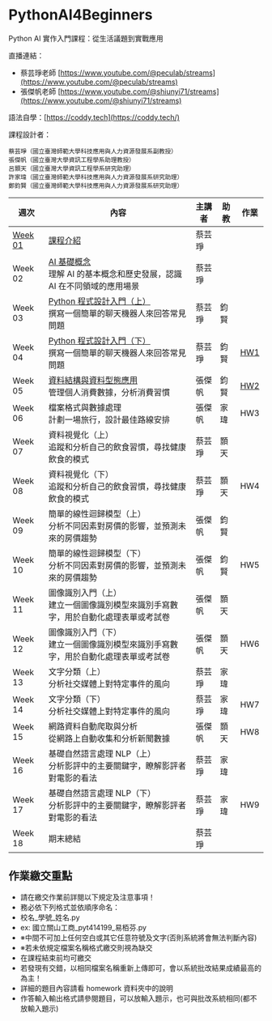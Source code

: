 # PythonAI4Beginners
Python AI 實作入門課程：從生活議題到實戰應用

直播連結：
- 蔡芸琤老師 [https://www.youtube.com/@peculab/streams](https://www.youtube.com/@peculab/streams)
- 張傑帆老師 [https://www.youtube.com/@shiunyi71/streams](https://www.youtube.com/@shiunyi71/streams)

語法自學：[https://coddy.tech](https://coddy.tech/)

課程設計者：

    蔡芸琤（國立臺灣師範大學科技應用與人力資源發展系副教授）
    張傑帆（國立臺灣大學資訊工程學系助理教授）
    呂顥天（國立臺灣大學資訊工程學系研究助理）
    許家瑋（國立臺灣師範大學科技應用與人力資源發展系研究助理）
    鄭鈞賢（國立臺灣師範大學科技應用與人力資源發展系研究助理）


| 週次 | 內容 | 主講者 | 助教 | 作業 |
|------|------|----------|------|------|
| [Week 01](https://docs.google.com/presentation/d/11a1IjFFdCylP4ykbIGqfJSP7qiX6MS6sqLd45FLj3U0/pub?start=false&loop=false&delayms=3000)  | [課程介紹](https://github.com/peculab/PythonAI4Beginners/blob/main/%E7%AC%AC%E4%B8%80%E9%80%B1_%E8%AA%B2%E7%A8%8B%E4%BB%8B%E7%B4%B9.ipynb)                     | 蔡芸琤 |      |      |
| Week 02  | [AI 基礎概念](https://github.com/peculab/PythonAI4Beginners/blob/main/%E7%AC%AC%E4%BA%8C%E9%80%B1_AI_%E5%9F%BA%E7%A4%8E%E6%A6%82%E5%BF%B5.ipynb)<br>理解 AI 的基本概念和歷史發展，認識 AI 在不同領域的應用場景                  | 蔡芸琤 |      |      |
| Week 03  | [Python 程式設計入門（上）](https://colab.research.google.com/drive/1UUEQID7XEqxvJg7k3ASlqMxn5lTDfNIo?usp=sharing)<br>撰寫一個簡單的聊天機器人來回答常見問題    | 蔡芸琤 | 鈞賢 |      |
| Week 04  | [Python 程式設計入門（下）](https://colab.research.google.com/drive/1k1QHGqlsep5c-MgMkE7bNVVfu7Sw_FhJ?usp=sharing)<br>撰寫一個簡單的聊天機器人來回答常見問題    | 蔡芸琤 | 鈞賢 | [HW1](https://github.com/peculab/PythonAI4Beginners/blob/main/homeworks/%E7%AC%AC%E4%B8%80%E6%AC%A1%E4%BD%9C%E6%A5%AD%E8%AA%AA%E6%98%8E.pdf) |
| Week 05  | [資料結構與資料型態應用](https://homepage.ntu.edu.tw/~jfanc/Marp/H03_%E6%AA%94%E6%A1%88%E8%B3%87%E6%96%99%E5%9E%8B%E6%85%8B%E6%87%89%E7%94%A8/#1)<br>管理個人消費數據，分析消費習慣       | 張傑帆 | 鈞賢 | [HW2](https://github.com/peculab/PythonAI4Beginners/blob/main/homeworks/%E7%AC%AC%E4%BA%8C%E6%AC%A1%E4%BD%9C%E6%A5%AD%E8%AA%AA%E6%98%8E.pdf) |
| Week 06  | 檔案格式與數據處理<br>計劃一場旅行，設計最佳路線安排           | 張傑帆 | 家瑋 | HW3 |
| Week 07  | 資料視覺化（上）<br>追蹤和分析自己的飲食習慣，尋找健康飲食的模式             | 蔡芸琤 | 顥天 |
| Week 08  | 資料視覺化（下）<br>追蹤和分析自己的飲食習慣，尋找健康飲食的模式             | 蔡芸琤 | 顥天 | HW4 |
| Week 09  | 簡單的線性迴歸模型（上）<br>分析不同因素對房價的影響，並預測未來的房價趨勢     | 張傑帆 | 鈞賢 |
| Week 10 | 簡單的線性迴歸模型（下）<br>分析不同因素對房價的影響，並預測未來的房價趨勢     | 張傑帆 | 鈞賢 | HW5 |
| Week 11 | 圖像識別入門（上）<br>建立一個圖像識別模型來識別手寫數字，用於自動化處理表單或考試卷           | 張傑帆 | 顥天 |
| Week 12 | 圖像識別入門（下）<br>建立一個圖像識別模型來識別手寫數字，用於自動化處理表單或考試卷           | 張傑帆 | 顥天 | HW6 |
| Week 13 | 文字分類（上）<br>分析社交媒體上對特定事件的風向               | 蔡芸琤 | 家瑋 |
| Week 14 | 文字分類（下）<br>分析社交媒體上對特定事件的風向               | 蔡芸琤 | 家瑋 | HW7 |
| Week 15 | 網路資料自動爬取與分析<br>從網路上自動收集和分析新聞數據      | 張傑帆 | 顥天 | HW8 |
| Week 16 | 基礎自然語言處理 NLP（上）<br>分析影評中的主要關鍵字，瞭解影評者對電影的看法   | 蔡芸琤 | 家瑋 |
| Week 17 | 基礎自然語言處理 NLP（下）<br>分析影評中的主要關鍵字，瞭解影評者對電影的看法   | 蔡芸琤 | 家瑋 | HW9 |
| Week 18 | 期末總結                     | 蔡芸琤 |      |      |


## 作業繳交重點

- 請在繳交作業前詳閱以下規定及注意事項！
- 務必依下列格式並依順序命名：
- 校名_學號_姓名.py
- ex: 國立關山工商_pyt414199_易栢芬.py
- ※中間不可加上任何空白或其它任意符號及文字(否則系統將會無法判斷內容)
- ※若未依規定檔案名稱格式繳交則視為缺交
- 在課程結束前均可繳交
- 若發現有交錯，以相同檔案名稱重新上傳即可，會以系統批改結果成績最高的為主！
- 詳細的題目內容請看 homework 資料夾中的說明
- 作答輸入輸出格式請參閱題目，可以放輸入題示，也可與批改系統相同(都不放輸入題示)
